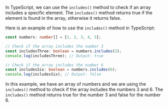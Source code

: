In TypeScript, we can use the `includes()` method to check if an array includes a specific element. The `includes()` method returns true if the element is found in the array, otherwise it returns false.

Here is an example of how to use the `includes()` method in TypeScript:

```typescript
const numbers: number[] = [1, 2, 3, 4, 5];

// Check if the array includes the number 3
const includesThree: boolean = numbers.includes(3);
console.log(includesThree); // Output: true

// Check if the array includes the number 6
const includesSix: boolean = numbers.includes(6);
console.log(includesSix); // Output: false
```

In this example, we have an array of numbers and we are using the `includes()` method to check if the array includes the numbers 3 and 6. The `includes()` method returns true for the number 3 and false for the number 6.